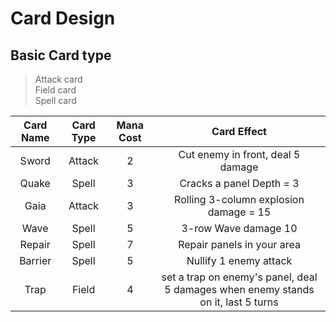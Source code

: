 # Card Design

## Basic Card type

> Attack card<br>
> Field card<br>
> Spell card



| Card Name | Card Type  | Mana Cost | Card Effect |
| :----:  | :----:  | :----: | :----: |
| Sword | Attack | 2 | Cut enemy in front, deal 5 damage |
| Quake | Spell | 3 | Cracks a panel Depth = 3 |
| Gaia | Attack | 3 | Rolling 3-column explosion damage = 15 |
| Wave | Spell | 5 | 3-row Wave damage 10 |
| Repair | Spell | 7 | Repair panels in your area | 
| Barrier | Spell | 5 | Nullify 1 enemy attack |
| Trap | Field | 4 | set a trap on enemy's panel, deal 5 damages when enemy stands on it, last 5 turns |